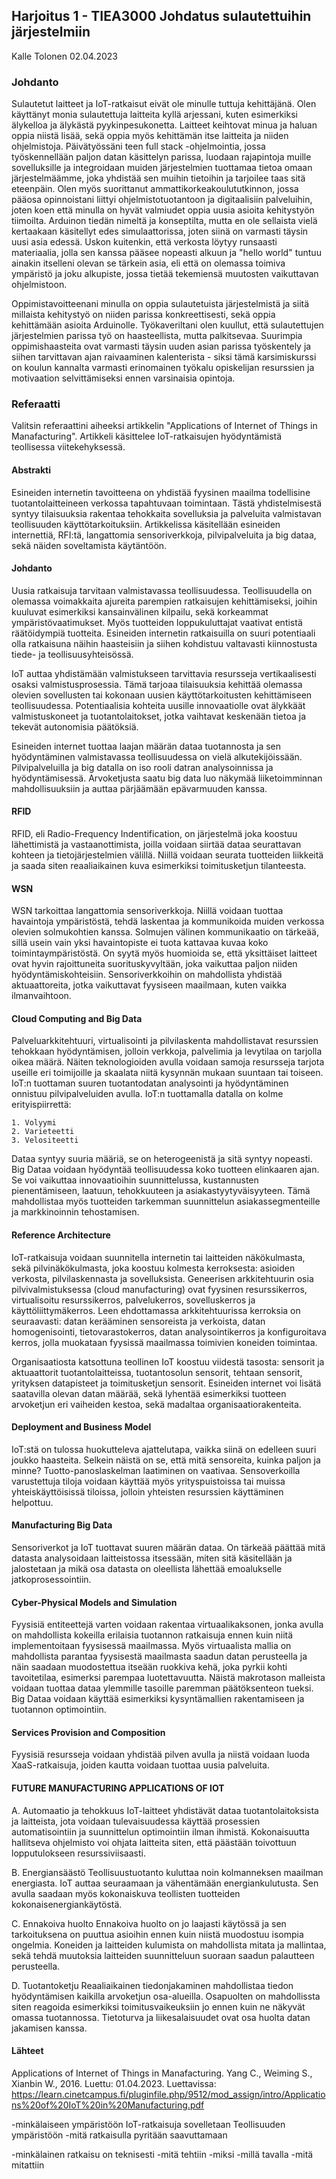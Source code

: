 ## Harjoitus 1 - TIEA3000 Johdatus sulautettuihin järjestelmiin

Kalle Tolonen
02.04.2023

### Johdanto

Sulautetut laitteet ja IoT-ratkaisut eivät ole minulle tuttuja kehittäjänä. Olen käyttänyt monia sulautettuja laitteita kyllä arjessani, kuten esimerkiksi älykelloa ja älykästä pyykinpesukonetta. Laitteet keihtovat minua ja haluan oppia niistä lisää, sekä oppia myös kehittämän itse laitteita ja niiden ohjelmistoja. Päivätyössäni teen full stack -ohjelmointia, jossa työskennellään paljon datan käsittelyn parissa, luodaan rajapintoja muille sovelluksille ja integroidaan muiden järjestelmien tuottamaa tietoa omaan järjestelmäämme, joka yhdistää sen muihin tietoihin ja tarjoilee taas sitä eteenpäin. Olen myös suorittanut ammattikorkeakoulututkinnon, jossa pääosa opinnoistani liittyi ohjelmistotuotantoon ja digitaalisiin palveluihin, joten koen että minulla on hyvät valmiudet oppia uusia asioita kehitystyön tiimoilta. Arduinon tiedän nimeltä ja konseptilta, mutta en ole sellaista vielä kertaakaan käsitellyt edes simulaattorissa, joten siinä on varmasti täysin uusi asia edessä. Uskon kuitenkin, että verkosta löytyy runsaasti materiaalia, jolla sen kanssa pääsee nopeasti alkuun ja "hello world" tuntuu ainakin itselleni olevan se tärkein asia, eli että on olemassa toimiva ympäristö ja joku alkupiste, jossa tietää tekemiensä muutosten vaikuttavan ohjelmistoon.

Oppimistavoitteenani minulla on oppia sulautetuista järjestelmistä ja siitä millaista kehitystyö on niiden parissa konkreettisesti, sekä oppia kehittämään asioita Arduinolle. Työkaveriltani olen kuullut, että sulautettujen järjestelmien parissa työ on haasteellista, mutta palkitsevaa. Suurimpia oppimishaasteita ovat varmasti täysin uuden asian parissa työskentely ja siihen tarvittavan ajan raivaaminen kalenterista - siksi tämä karsimiskurssi on koulun kannalta varmasti erinomainen työkalu opiskelijan resurssien ja motivaation selvittämiseksi ennen varsinaisia opintoja.

### Referaatti

Valitsin referaattini aiheeksi artikkelin "Applications of Internet of Things in Manafacturing". Artikkeli käsittelee IoT-ratkaisujen hyödyntämistä teollisessa viitekehyksessä.

#### Abstrakti

Esineiden internetin tavoitteena on yhdistää fyysinen maailma todellisine tuotantolaitteineen verkossa tapahtuvaan toimintaan. Tästä yhdistelmisestä syntyy tilaisuuksia rakentaa tehokkaita sovelluksia ja palveluita valmistavan teollisuuden käyttötarkoituksiin. Artikkelissa käsitellään esineiden internettiä, RFI:tä, langattomia sensoriverkkoja, pilvipalveluita ja big dataa, sekä näiden soveltamista käytäntöön.

#### Johdanto

Uusia ratkaisuja tarvitaan valmistavassa teollisuudessa. Teollisuudella on olemassa voimakkaita ajureita parempien ratkaisujen kehittämiseksi, joihin kuuluvat esimerkiksi kansainvälinen kilpailu, sekä korkeammat ympäristövaatimukset. Myös tuotteiden loppukuluttajat vaativat entistä räätöidympiä tuotteita. Esineiden internetin ratkaisuilla on suuri potentiaali olla ratkaisuna näihin haasteisiin ja siihen kohdistuu valtavasti kiinnostusta tiede- ja teollisuusyhteisössä.

IoT auttaa yhdistämään valmistukseen tarvittavia resursseja vertikaalisesti osaksi valmistusprosessia. Tämä tarjoaa tilaisuuksia kehittää olemassa olevien sovellusten tai kokonaan uusien käyttötarkoitusten kehittämiseen teollisuudessa. Potentiaalisia kohteita uusille innovaatiolle ovat älykkäät valmistuskoneet ja tuotantolaitokset, jotka vaihtavat keskenään tietoa ja tekevät autonomisia päätöksiä. 

Esineiden internet tuottaa laajan määrän dataa tuotannosta ja sen hyödyntäminen valmistavassa teollisuudessa on vielä alkutekijöissään. Pilvipalveluilla ja big datalla on iso rooli datran analysoinnissa ja hyödyntämisessä. Arvoketjusta saatu big data luo näkymää liiketoimminnan mahdollisuuksiin ja auttaa pärjäämään epävarmuuden kanssa.

#### RFID

RFID, eli Radio-Frequency Indentification, on järjestelmä joka koostuu lähettimistä ja vastaanottimista, joilla voidaan siirtää dataa seurattavan kohteen ja tietojärjestelmien välillä. Niillä voidaan seurata tuotteiden liikkeitä ja saada siten reaaliaikainen kuva esimerkiksi toimitusketjun tilanteesta.

#### WSN

WSN tarkoittaa langattomia sensoriverkkoja. Niillä voidaan tuottaa havaintoja ympäristöstä, tehdä laskentaa ja kommunikoida muiden verkossa olevien solmukohtien kanssa. Solmujen välinen kommunikaatio on tärkeää, sillä usein vain yksi havaintopiste ei tuota kattavaa kuvaa koko toimintaympäristöstä. On syytä myös huomioida se, että yksittäiset laitteet ovat hyvin rajoittuneita suorituskyvyltään, joka vaikuttaa paljon niiden hyödyntämiskohteisiin. Sensoriverkkoihin on mahdollista yhdistää aktuaattoreita, jotka vaikuttavat fyysiseen maailmaan, kuten vaikka ilmanvaihtoon. 

#### Cloud Computing and Big Data

Palveluarkkitehtuuri, virtualisointi ja pilvilaskenta mahdollistavat resurssien tehokkaan hyödyntämisen, jolloin verkkoja, palvelimia ja levytilaa on tarjolla oikea määrä. Näiten teknologioiden avulla voidaan samoja resursseja tarjota useille eri toimijoille ja skaalata niitä kysynnän mukaan suuntaan tai toiseen. IoT:n tuottaman suuren tuotantodatan analysointi ja hyödyntäminen onnistuu pilvipalveluiden avulla. IoT:n tuottamalla datalla on kolme erityispiirrettä: 

	1. Volyymi
	2. Varieteetti
	3. Velositeetti
	
Dataa syntyy suuria määriä, se on heterogeenistä ja sitä syntyy nopeasti. Big Dataa voidaan hyödyntää teollisuudessa koko tuotteen elinkaaren ajan. Se voi vaikuttaa innovaatioihin suunnittelussa, kustannusten pienentämiseen, laatuun, tehokkuuteen ja asiakastyytyväisyyteen. Tämä mahdollistaa myös tuotteiden tarkemman suunnittelun asiakassegmenteille ja markkinoinnin tehostamisen.

#### Reference Architecture

IoT-ratkaisuja voidaan suunnitella internetin tai laitteiden näkökulmasta, sekä pilvinäkökulmasta, joka koostuu kolmesta kerroksesta: asioiden verkosta, pilvilaskennasta ja sovelluksista. Geneerisen arkkitehtuurin osia pilvivalmistuksessa (cloud manufacturing) ovat fyysinen resurssikerros, virtualisoitu resurssikerros, palvelukerros, sovelluskerros ja käyttöliittymäkerros. Leen ehdottamassa arkkitehtuurissa kerroksia on seuraavasti: datan kerääminen sensoreista ja verkoista, datan homogenisointi, tietovarastokerros, datan analysointikerros ja konfiguroitava kerros, jolla muokataan fyysissä maailmassa toimivien koneiden toimintaa.

Organisaatiosta katsottuna teollinen IoT koostuu viidestä tasosta: sensorit ja aktuaattorit tuotantolaitteissa, tuotantosolun sensorit, tehtaan sensorit, yrityksen datapisteet ja toimitusketjun sensorit. Esineiden internet voi lisätä saatavilla olevan datan määrää, sekä lyhentää esimerkiksi tuotteen arvoketjun eri vaiheiden kestoa, sekä madaltaa organisaatiorakenteita.

#### Deployment and Business Model

IoT:stä on tulossa huokutteleva ajattelutapa, vaikka siinä on edelleen suuri joukko haasteita. Selkein näistä on se, että mitä sensoreita, kuinka paljon ja minne? Tuotto-panoslaskelman laatiminen on vaativaa. Sensoverkoilla varustettuja tiloja voidaan käyttää myös yrityspuistoissa tai muissa yhteiskäyttöisissä tiloissa, jolloin yhteisten resurssien käyttäminen helpottuu. 

#### Manufacturing Big Data

Sensoriverkot ja IoT tuottavat suuren määrän dataa. On tärkeää päättää mitä datasta analysoidaan laitteistossa itsessään, miten sitä käsitellään ja jalostetaan ja mikä osa datasta on oleellista lähettää emoalukselle jatkoprosessointiin.

#### Cyber-Physical Models and Simulation

Fyysisiä entiteettejä varten voidaan rakentaa virtuaalikaksonen, jonka avulla on mahdollista kokeilla erilaisia tuotannon ratkaisuja ennen kuin niitä implementoitaan fyysisessä maailmassa. Myös virtuaalista mallia on mahdollista parantaa fyysisestä maailmasta saadun datan perusteella ja näin saadaan muodostettua itseään ruokkiva kehä, joka pyrkii kohti tavoitetilaa, esimerksi parempaa luotettavuutta. Näistä makrotason malleista voidaan tuottaa dataa ylemmille tasoille paremman päätöksenteon tueksi. Big Dataa voidaan käyttää esimerkiksi kysyntämallien rakentamiseen ja tuotannon optimointiin.

#### Services Provision and Composition

Fyysisiä resursseja voidaan yhdistää pilven avulla ja niistä voidaan luoda XaaS-ratkaisuja, joiden kautta voidaan tuottaa uusia palveluita. 

#### FUTURE MANUFACTURING APPLICATIONS OF IOT

A. Automaatio ja tehokkuus
IoT-laitteet yhdistävät dataa tuotantolaitoksista ja laitteista, jota voidaan tulevaisuudessa käyttää prosessien automatisointiin ja suunnittelun optimointiin ilman ihmistä. Kokonaisuutta hallitseva ohjelmisto voi ohjata laitteita siten, että päästään toivottuun lopputulokseen resurssiviisaasti.

B. Energiansäästö
Teollisuustuotanto kuluttaa noin kolmanneksen maailman energiasta. IoT auttaa seuraamaan ja vähentämään energiankulutusta. Sen avulla saadaan myös kokonaiskuva teollisten tuotteiden kokonaisenergiankäytöstä.

C. Ennakoiva huolto
Ennakoiva huolto on jo laajasti käytössä ja sen tarkoituksena on puuttua asioihin ennen kuin niistä muodostuu isompia ongelmia. Koneiden ja laitteiden kulumista on mahdollista mitata ja mallintaa, sekä tehdä muutoksia laitteiden suunnitteluun suoraan saadun palautteen perusteella.

D. Tuotantoketju
Reaaliaikainen tiedonjakaminen mahdollistaa tiedon hyödyntämisen kaikilla arvoketjun osa-alueilla. Osapuolten on mahdollissta siten reagoida esimerkiksi toimitusvaikeuksiin jo ennen kuin ne näkyvät omassa tuotannossa. Tietoturva ja liikesalaisuudet ovat osa huolta datan jakamisen kanssa.


#### Lähteet

Applications of Internet of Things in Manafacturing. Yang C., Weiming S., Xianbin W., 2016. Luettu: 01.04.2023. Luettavissa: https://learn.cinetcampus.fi/pluginfile.php/9512/mod_assign/intro/Applications%20of%20IoT%20in%20Manufacturing.pdf


-minkälaiseen ympäristöön IoT-ratkaisuja sovelletaan
	Teollisuuden ympäristöön
-mitä ratkaisulla pyritään saavuttamaan
	
-minkälainen ratkaisu on teknisesti
-mitä tehtiin
-miksi
-millä tavalla
-mitä mitattiin



